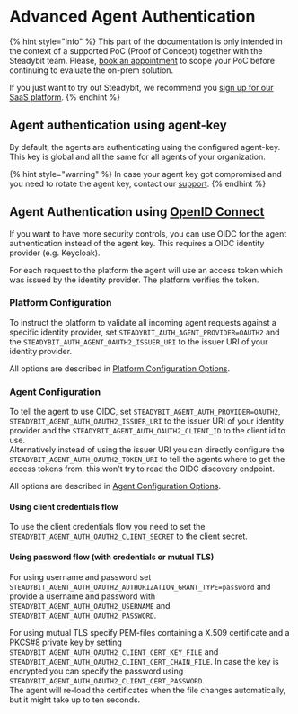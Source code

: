 # Advanced Agent Authentication

{% hint style="info" %}
This part of the documentation is only intended in the context of a supported PoC (Proof of Concept) together with the Steadybit team.
Please, [book an appointment](https://www.steadybit.com/request-demo) to scope your PoC before continuing to evaluate the on-prem solution.

If you just want to try out Steadybit, we recommend you [sign up for our SaaS platform](https://signup.steadybit.com).
{% endhint %}

## Agent authentication using agent-key

By default, the agents are authenticating using the configured agent-key.\
This key is global and all the same for all agents of your organization.

{% hint style="warning" %}
In case your agent key got compromised and you need to rotate the agent key, contact our [support](mailto:support@steadybit.com).
{% endhint %}

## Agent Authentication using [OpenID Connect](https://openid.net/connect/)

If you want to have more security controls, you can use OIDC for the agent authentication instead of the agent key. This requires a OIDC identity provider (e.g. Keycloak).

For each request to the platform the agent will use an access token which was issued by the identity provider. The platform verifies the token.

### Platform Configuration

To instruct the platform to validate all incoming agent requests against a specific identity provider, set `STEADYBIT_AUTH_AGENT_PROVIDER=OAUTH2` and the `STEADYBIT_AUTH_AGENT_OAUTH2_ISSUER_URI` to the issuer URI of your identity provider.

All options are described in [Platform Configuration Options](advanced-configuration.md#openid-connect-authentication).

### Agent Configuration

To tell the agent to use OIDC, set `STEADYBIT_AGENT_AUTH_PROVIDER=OAUTH2`, `STEADYBIT_AGENT_AUTH_OAUTH2_ISSUER_URI` to the issuer URI of your identity provider and the `STEADYBIT_AGENT_AUTH_OAUTH2_CLIENT_ID` to the client id to use.\
Alternatively instead of using the issuer URI you can directly configure the `STEADYBIT_AGENT_AUTH_OAUTH2_TOKEN_URI` to tell the agents where to get the access tokens from, this won't try to read the OIDC discovery endpoint.

All options are described in [Agent Configuration Options](install-and-configure/install-agents-legacy/advanced-configuration.md).

#### Using client credentials flow

To use the client credentials flow you need to set the `STEADYBIT_AGENT_AUTH_OAUTH2_CLIENT_SECRET` to the client secret.

#### Using password flow (with credentials or mutual TLS)

For using username and password set `STEADYBIT_AGENT_AUTH_OAUTH2_AUTHORIZATION_GRANT_TYPE=password` and provide a username and password with `STEADYBIT_AGENT_AUTH_OAUTH2_USERNAME` and `STEADYBIT_AGENT_AUTH_OAUTH2_PASSWORD`.

For using mutual TLS specify PEM-files containing a X.509 certificate and a PKCS#8 private key by setting `STEADYBIT_AGENT_AUTH_OAUTH2_CLIENT_CERT_KEY_FILE` and `STEADYBIT_AGENT_AUTH_OAUTH2_CLIENT_CERT_CHAIN_FILE`. In case the key is encrypted you can specify the password using `STEADYBIT_AGENT_AUTH_OAUTH2_CLIENT_CERT_PASSWORD`.\
The agent will re-load the certificates when the file changes automatically, but it might take up to ten seconds.
